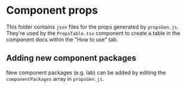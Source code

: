 # Component props

This folder contains `json` files for the props generated by `propsGen.js`. They're used by the `PropsTable.tsx` component to create a table in the component docs within the "How to use" tab.

## Adding new component packages

New component packages (e.g. lab) can be added by editing the `componentPackages` array in `propsGen.js`.
